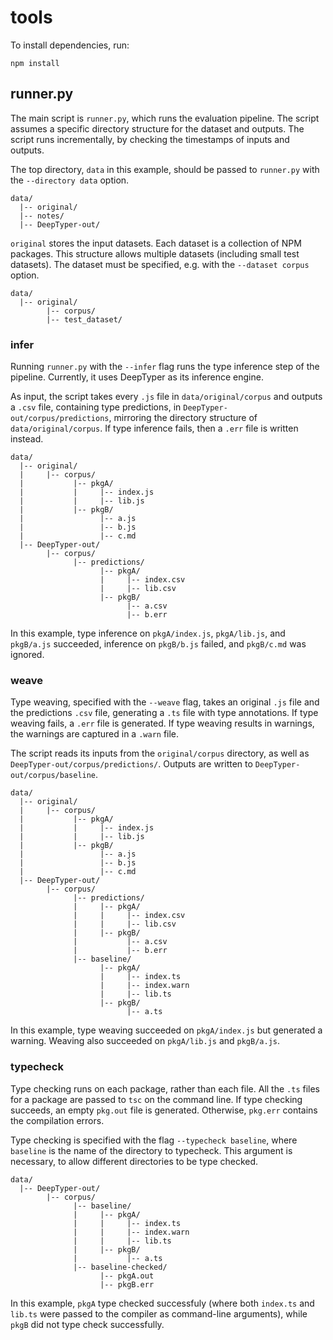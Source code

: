 # tools

To install dependencies, run:

    npm install

## runner.py

The main script is `runner.py`, which runs the evaluation pipeline. The script
assumes a specific directory structure for the dataset and outputs. The script
runs incrementally, by checking the timestamps of inputs and outputs.

The top directory, `data` in this example, should be passed to `runner.py`
with the `--directory data` option.

    data/
      |-- original/
      |-- notes/
      |-- DeepTyper-out/

`original` stores the input datasets. Each dataset is a collection of NPM
packages. This structure allows multiple datasets (including small test
datasets). The dataset must be specified, e.g. with the `--dataset corpus`
option.

    data/
      |-- original/
            |-- corpus/
            |-- test_dataset/

### infer

Running `runner.py` with the `--infer` flag runs the type inference step of the
pipeline. Currently, it uses DeepTyper as its inference engine.

As input, the script takes every `.js` file in `data/original/corpus` and
outputs a `.csv` file, containing type predictions, in
`DeepTyper-out/corpus/predictions`, mirroring the directory structure of
`data/original/corpus`. If type inference fails, then a `.err` file is written
instead.

    data/
      |-- original/
      |     |-- corpus/
      |           |-- pkgA/
      |           |     |-- index.js
      |           |     |-- lib.js
      |           |-- pkgB/
      |                 |-- a.js
      |                 |-- b.js
      |                 |-- c.md
      |-- DeepTyper-out/
            |-- corpus/
                  |-- predictions/
                        |-- pkgA/
                        |     |-- index.csv
                        |     |-- lib.csv
                        |-- pkgB/
                              |-- a.csv
                              |-- b.err

In this example, type inference on `pkgA/index.js`, `pkgA/lib.js`, and
`pkgB/a.js` succeeded, inference on `pkgB/b.js` failed, and `pkgB/c.md` was
ignored.

### weave

Type weaving, specified with the `--weave` flag, takes an original `.js` file
and the predictions `.csv` file, generating a `.ts` file with type annotations.
If type weaving fails, a `.err` file is generated. If type weaving results in
warnings, the warnings are captured in a `.warn` file.

The script reads its inputs from the `original/corpus` directory, as
well as `DeepTyper-out/corpus/predictions/`. Outputs are written to
`DeepTyper-out/corpus/baseline`.

    data/
      |-- original/
      |     |-- corpus/
      |           |-- pkgA/
      |           |     |-- index.js
      |           |     |-- lib.js
      |           |-- pkgB/
      |                 |-- a.js
      |                 |-- b.js
      |                 |-- c.md
      |-- DeepTyper-out/
            |-- corpus/
                  |-- predictions/
                  |     |-- pkgA/
                  |     |     |-- index.csv
                  |     |     |-- lib.csv
                  |     |-- pkgB/
                  |           |-- a.csv
                  |           |-- b.err
                  |-- baseline/
                        |-- pkgA/
                        |     |-- index.ts
                        |     |-- index.warn
                        |     |-- lib.ts
                        |-- pkgB/
                              |-- a.ts

In this example, type weaving succeeded on `pkgA/index.js` but generated a
warning. Weaving also succeeded on `pkgA/lib.js` and `pkgB/a.js`.

### typecheck

Type checking runs on each package, rather than each file. All the `.ts` files 
for a package are passed to `tsc` on the command line. If type checking
succeeds, an empty `pkg.out` file is generated. Otherwise, `pkg.err` contains
the compilation errors.

Type checking is specified with the flag `--typecheck baseline`, where
`baseline` is the name of the directory to typecheck. This argument is
necessary, to allow different directories to be type checked.

    data/
      |-- DeepTyper-out/
            |-- corpus/
                  |-- baseline/
                  |     |-- pkgA/
                  |     |     |-- index.ts
                  |     |     |-- index.warn
                  |     |     |-- lib.ts
                  |     |-- pkgB/
                  |           |-- a.ts
                  |-- baseline-checked/
                        |-- pkgA.out
                        |-- pkgB.err

In this example, `pkgA` type checked successfuly (where both `index.ts` and
`lib.ts` were passed to the compiler as command-line arguments), while `pkgB`
did not type check successfully.

